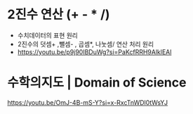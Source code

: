 # 2진수 연산 (+ - * /)
- 수치데이터의 표현 원리
- 2진수의 덧셈+ ,뺄셈- , 곱셈*, 나눗셈/ 연산 처리 원리
- https://youtu.be/p9j90IBDuWg?si=PaKcfRRH9AlklEAl

# 수학의지도 | Domain of Science

https://youtu.be/OmJ-4B-mS-Y?si=x-RxcTnWDl0tWsYJ
